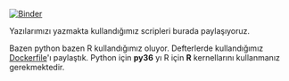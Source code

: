 
[![Binder](https://mybinder.org/badge_logo.svg)](https://mybinder.org/v2/gh/verikafasi/verikafasi-posts/master)

Yazılarımızı yazmakta kullandığımız scripleri burada paylaşıyoruz.

Bazen python bazen R kullandığımız oluyor. Defterlerde kullandığımız  [Dockerfile](https://github.com/verikafasi/verikafasi-notebook)'ı paylaştık. Python için **py36** yı R için **R** kernellarını kullanmanız gerekmektedir.